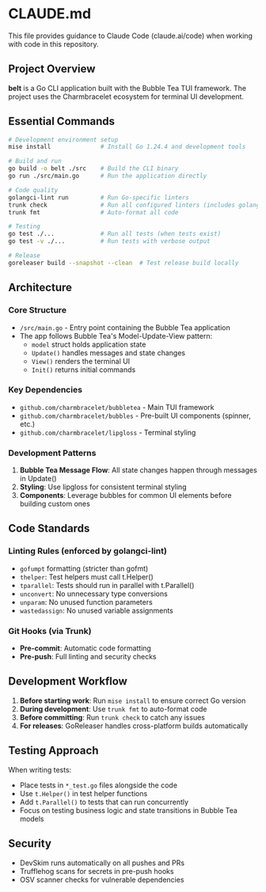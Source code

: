 # CLAUDE.md

This file provides guidance to Claude Code (claude.ai/code) when working with code in this repository.

## Project Overview

**belt** is a Go CLI application built with the Bubble Tea TUI framework. The project uses the Charmbracelet ecosystem for terminal UI development.

## Essential Commands

```bash
# Development environment setup
mise install              # Install Go 1.24.4 and development tools

# Build and run
go build -o belt ./src    # Build the CLI binary
go run ./src/main.go      # Run the application directly

# Code quality
golangci-lint run         # Run Go-specific linters
trunk check               # Run all configured linters (includes golangci-lint)
trunk fmt                 # Auto-format all code

# Testing
go test ./...             # Run all tests (when tests exist)
go test -v ./...          # Run tests with verbose output

# Release
goreleaser build --snapshot --clean  # Test release build locally
```

## Architecture

### Core Structure

- `/src/main.go` - Entry point containing the Bubble Tea application
- The app follows Bubble Tea's Model-Update-View pattern:
  - `model` struct holds application state
  - `Update()` handles messages and state changes
  - `View()` renders the terminal UI
  - `Init()` returns initial commands

### Key Dependencies

- `github.com/charmbracelet/bubbletea` - Main TUI framework
- `github.com/charmbracelet/bubbles` - Pre-built UI components (spinner, etc.)
- `github.com/charmbracelet/lipgloss` - Terminal styling

### Development Patterns

1. **Bubble Tea Message Flow**: All state changes happen through messages in Update()
2. **Styling**: Use lipgloss for consistent terminal styling
3. **Components**: Leverage bubbles for common UI elements before building custom ones

## Code Standards

### Linting Rules (enforced by golangci-lint)

- `gofumpt` formatting (stricter than gofmt)
- `thelper`: Test helpers must call t.Helper()
- `tparallel`: Tests should run in parallel with t.Parallel()
- `unconvert`: No unnecessary type conversions
- `unparam`: No unused function parameters
- `wastedassign`: No unused variable assignments

### Git Hooks (via Trunk)

- **Pre-commit**: Automatic code formatting
- **Pre-push**: Full linting and security checks

## Development Workflow

1. **Before starting work**: Run `mise install` to ensure correct Go version
2. **During development**: Use `trunk fmt` to auto-format code
3. **Before committing**: Run `trunk check` to catch any issues
4. **For releases**: GoReleaser handles cross-platform builds automatically

## Testing Approach

When writing tests:

- Place tests in `*_test.go` files alongside the code
- Use `t.Helper()` in test helper functions
- Add `t.Parallel()` to tests that can run concurrently
- Focus on testing business logic and state transitions in Bubble Tea models

## Security

- DevSkim runs automatically on all pushes and PRs
- Trufflehog scans for secrets in pre-push hooks
- OSV scanner checks for vulnerable dependencies
